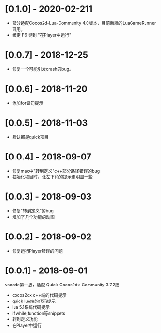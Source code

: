 # [0.1.0] - 2020-02-211
- 部分适配Cocos2d-Lua-Community 4.0版本，目前新版的LuaGameRunner可用。
- 绑定 F6 键到 "在Player中运行"

# [0.0.7] - 2018-12-25
- 修复一个可能引发crash的bug。

# [0.0.6] - 2018-11-20
- 添加for语句提示

# [0.0.5] - 2018-11-03
- 默认都是quick项目

# [0.0.4] - 2018-09-07
- 修复mac中"转到定义"c++部分路径错误的bug
- 初始化项目时，让左下角的提示更明显一些

# [0.0.3] - 2018-09-03
- 修复"转到定义"的bug
- 增加了几个功能的动图

# [0.0.2] - 2018-09-02
- 修复运行Player错误的问题

# [0.0.1] - 2018-09-01
vscode第一版，适配 Quick-Cocos2dx-Community 3.7.2版
- cocos2dx c++端的代码提示
- quick lua端的代码提示
- lua 5.1系统代码提示
- if,while,function等snippets
- 转到定义功能
- 在Player中运行